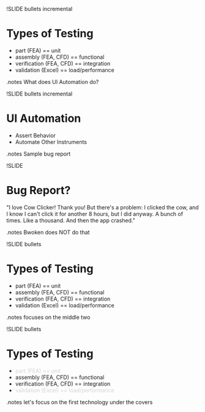 !SLIDE bullets incremental
# Types of Testing

* part (FEA) == unit
* assembly (FEA, CFD) == functional
* verification (FEA, CFD) == integration
* validation  (Excel) == load/performance

.notes What does UI Automation do?

!SLIDE bullets incremental
# UI Automation

* Assert Behavior
* Automate Other Instruments

.notes Sample bug report

!SLIDE
# Bug Report?
"I love Cow Clicker! Thank you! But there's a problem: I clicked the cow, and I know I can't click it for another 8 hours, but I did anyway. A bunch of times. Like a thousand. And then the app crashed."

.notes Bwoken does NOT do that

!SLIDE bullets
# Types of Testing

* part (FEA) == unit
* assembly (FEA, CFD) == functional
* verification (FEA, CFD) == integration
* validation (Excel) == load/performance

.notes focuses on the middle two

!SLIDE bullets
# Types of Testing

<style>.gray-out { color: lightgray; }</style>

* <span class="gray-out">part (FEA) == unit</span>
* assembly (FEA, CFD) == functional
* verification (FEA, CFD) == integration
* <span class="gray-out">validation (Excel) == load/performance</span>

.notes let's focus on the first technology under the covers
